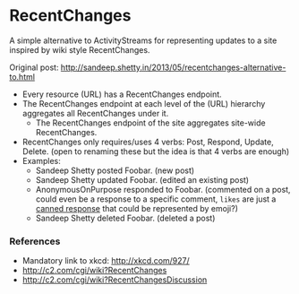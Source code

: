 # RecentChanges

A simple alternative to ActivityStreams for representing updates to a site inspired by wiki style RecentChanges.

Original post: http://sandeep.shetty.in/2013/05/recentchanges-alternative-to.html

* Every resource (URL) has a RecentChanges endpoint.
* The RecentChanges endpoint at each level of the (URL) hierarchy aggregates all RecentChanges under it.
  * The RecentChanges endpoint of the site aggregates site-wide RecentChanges.
* RecentChanges only requires/uses 4 verbs: Post, Respond, Update, Delete. (open to renaming these but the idea is that 4 verbs are enough)
* Examples:
  * Sandeep Shetty posted Foobar. (new post)
  * Sandeep Shetty updated Foobar. (edited an existing post)
  * AnonymousOnPurpose responded to Foobar. (commented on a post, could even be a response to a specific comment, `likes` are just a [canned response](http://sandeep.shetty.in/2012/10/facebooks-like-is-just-canned-response.html) that could be represented by emoji?)
  * Sandeep Shetty deleted Foobar. (deleted a post)


### References
* Mandatory link to xkcd: http://xkcd.com/927/
* http://c2.com/cgi/wiki?RecentChanges
* http://c2.com/cgi/wiki?RecentChangesDiscussion
